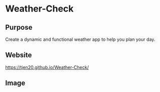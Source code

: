 # Weather-Check

## Purpose
Create a dynamic and functional weather app to help you plan your day. 

## Website
https://tjen20.github.io/Weather-Check/

## Image